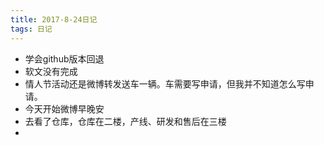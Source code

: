 ```yaml
---
title: 2017-8-24日记
tags: 日记
---
```

* 学会github版本回退
* 软文没有完成
* 情人节活动还是微博转发送车一辆。车需要写申请，但我并不知道怎么写申请。
* 今天开始微博早晚安
* 去看了仓库，仓库在二楼，产线、研发和售后在三楼
* 